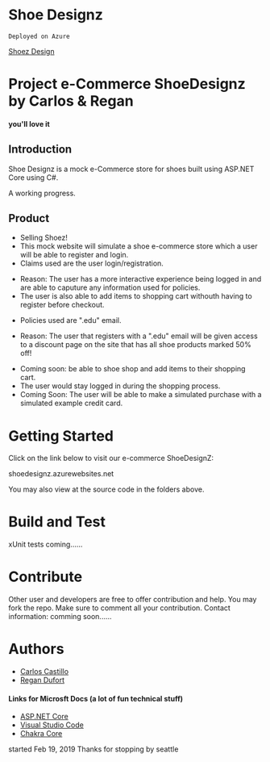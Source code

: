 # Shoe Designz
```
Deployed on Azure
```
[Shoez Design](shoedesignz.azurewebsites.net)

# Project e-Commerce ShoeDesignz by Carlos & Regan
#### you'll love it

## Introduction
Shoe Designz is a mock e-Commerce store for shoes built using ASP.NET Core using C#.

A working progress.

## Product
- Selling Shoez!
- This mock website will simulate a shoe e-commerce store which a user will be able to register and login.
- Claims used are the user login/registration.
* Reason: The user has a more interactive experience being logged in and are able to caputure any information used for policies.
* The user is also able to add items to shopping cart withouth having to register before checkout.
- Policies used are ".edu" email.
* Reason:  The user that registers with a ".edu" email will be given access to a discount page on the site that has all shoe products marked 50% off!
- Coming soon: be able to shoe shop and add items to their shopping cart.
- The user would stay logged in during the shopping process.  
- Coming Soon: The user will be able to make a simulated purchase with a simulated example credit card. 

# Getting Started
Click on the link below to visit our e-commerce ShoeDesignZ:

shoedesignz.azurewebsites.net

You may also view at the source code in the folders above.

# Build and Test
xUnit tests coming......

# Contribute
Other user and developers are free to offer contribution and help.  You may fork the repo. 
Make sure to comment all your contribution.
Contact information:  comming soon......

# Authors
* [Carlos Castillo](https://github.com/castillocarlosr)
* [Regan Dufort](https://github.com/bigrig72)

#### Links for Microsft Docs  (a lot of fun technical stuff)
- [ASP.NET Core](https://github.com/aspnet/Home)
- [Visual Studio Code](https://github.com/Microsoft/vscode)
- [Chakra Core](https://github.com/Microsoft/ChakraCore)

started Feb 19, 2019
Thanks for stopping by seattle